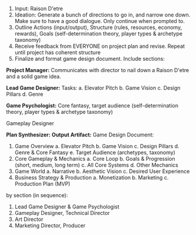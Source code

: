 1. Input: Raison D'etre
2. Ideation: Generate a bunch of directions to go in, and narrow one down. Make sure to have a good dialogue. Only continue when prompted to.
3. Outline Actions (input/output), Structure (rules, resources, economy, rewards), Goals (self-determination theory, player types & archetype taxonomy)
4. Receive feedback from EVERYONE on project plan and revise. Repeat until project has coherent structure
5. Finalize and format game design document. Include sections:

**Project Manager:** Communicates with director to nail down a Raison D'etre and a solid game idea.

**Lead Game Designer:** Tasks:
	a. Elevator Pitch
	b. Game Vision
	c. Design Pillars
	d. Genre

**Game Psychologist:** Core fantasy, target audience (self-determination theory, player types & archetype taxonomy)

Gameplay Designer

**Plan Synthesizer:** 
**Output Artifact:**
Game Design Document:
1. Game Overview
	a. Elevator Pitch
	b. Game Vision
	c. Design Pillars
	d. Genre & Core Fantasy
	e. Target Audience (archetypes, taxonomy)
2. Core Gameplay & Mechanics
	a. Core Loop
	b. Goals & Progression (short, medium, long term)
	c. All Core Systems
	d. Other Mechanics
3. Game World
	a. Narrative
	b. Aesthetic Vision
	c. Desired User Experience
4. Business Strategy & Production
	a. Monetization
	b. Marketing
	c. Production Plan (MVP)

by section (in sequence):
1. Lead Game Designer & Game Psychologist
2. Gameplay Designer, Technical Director
3. Art Director
4. Marketing Director, Producer